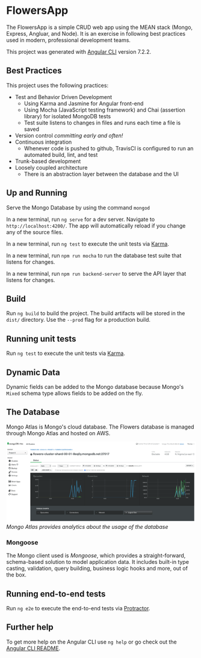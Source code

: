 # FlowersApp

The FlowersApp is a simple CRUD web app using the MEAN stack (Mongo, Express, Angluar, and Node). It is an exercise in following best practices used in modern, professional development teams.

This project was generated with [Angular CLI](https://github.com/angular/angular-cli) version 7.2.2.

## Best Practices

This project uses the following practices:

- Test and Behavior Driven Development
  - Using Karma and Jasmine for Angular front-end
  - Using Mocha (JavaScript testing framework) and Chai (assertion library) for isolated MongoDB tests
  - Test suite listens to changes in files and runs each time a file is saved
- Version control *committing early and often!*
- Continuous integration
  - Whenever code is pushed to github, TravisCI is configured to run an automated build, lint, and test
- Trunk-based development
- Loosely coupled architecture
  - There is an abstraction layer between the database and the UI

## Up and Running

Serve the Mongo Database by using the command `mongod`

In a new terminal, run `ng serve` for a dev server. Navigate to `http://localhost:4200/`. The app will automatically reload if you change any of the source files.

In a new terminal, run `ng test` to execute the unit tests via [Karma](https://karma-runner.github.io).

In a new terminal, run `npm run mocha` to run the database test suite that listens for changes.

In a new terminal, run `npm run backend-server` to serve the API layer that listens for changes.

## Build

Run `ng build` to build the project. The build artifacts will be stored in the `dist/` directory. Use the `--prod` flag for a production build.

## Running unit tests

Run `ng test` to execute the unit tests via [Karma](https://karma-runner.github.io).

## Dynamic Data

Dynamic fields can be added to the Mongo database because Mongo's `Mixed` schema type allows fields to be added on the fly.

## The Database

Mongo Atlas is Mongo's cloud database. The Flowers database is managed through Mongo Atlas and hosted on AWS. 

![mongo dashboard](pictures/mongoAtlasDashboard.png)
*Mongo Atlas provides analytics about the usage of the database*

### Mongoose

The Mongo client used is *Mongoose*, which provides a straight-forward, schema-based solution to model application data. It includes built-in type casting, validation, query building, business logic hooks and more, out of the box.

## Running end-to-end tests

Run `ng e2e` to execute the end-to-end tests via [Protractor](http://www.protractortest.org/).

## Further help

To get more help on the Angular CLI use `ng help` or go check out the [Angular CLI README](https://github.com/angular/angular-cli/blob/master/README.md).
